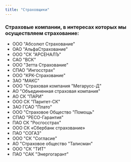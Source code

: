 ```yaml
---
title: "Страховщики"
---
```


### Страховые компании, в интересах которых мы осуществляем страхование:
* ООО "Абсолют Страхование" 
* ОАО "АльфаСтрахование" 
* ООО "СК "АРСЕНАЛЪ" 
* САО "ВСК" 
* ООО "Зетта Страхование" 
* СПАО "Ингосстрах" 
* ООО "КРК-Страхование"
* ЗАО "МАКС" 
* ООО "Страховая компания "Мегарусс-Д" 
* АО "Объединенная страховая компания" 
* АО СК "ПАРИ" 
* ООО СК "Паритет-СК" 
* ЗАО ГСАО "Плато"
* ООО "Страховое Общество "Помощь"
* СПАО "РЕСО-Гарантия" 
* ПАО СК "Росгосстрах" 
* ООО СК «Сбербанк страхование»
* ПАО "СОГАЗ" 
* ООО "СК "Согласие" 
* АО "Страховое общество "Талисман"
* ООО "СК "ТИТ" 
* ПАО "САК "Энергогарант" 
